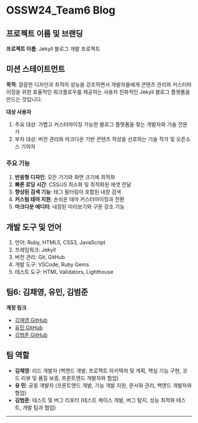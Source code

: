 # OSSW24_Team6 Blog

## 프로젝트 이름 및 브랜딩
**프로젝트 이름**: Jekyll 블로그 개발 프로젝트

## 미션 스테이트먼트
**목적**: 깔끔한 디자인과 최적의 성능을 강조하면서 개발자들에게 콘텐츠 관리와 커스터마이징을 위한 효율적인 워크플로우를 제공하는 사용자 친화적인 Jekyll 블로그 플랫폼을 만드는 것입니다.

**대상 사용자**
1. 주요 대상: 가볍고 커스터마이징 가능한 블로그 플랫폼을 찾는 개발자와 기술 전문가
2. 부차 대상: 버전 관리와 마크다운 기반 콘텐츠 작성을 선호하는 기술 작가 및 오픈소스 기여자

### 주요 기능
1. **반응형 디자인**: 모든 기기와 화면 크기에 최적화
2. **빠른 로딩 시간**: CSS/JS 최소화 및 최적화된 에셋 전달
3. **향상된 검색 기능**: 태그 필터링이 포함된 내장 검색
4. **커스텀 테마 지원**: 손쉬운 테마 커스터마이징과 전환
5. **마크다운 에디터**: 내장된 미리보기와 구문 강조 기능 

## 개발 도구 및 언어
1. 언어: Ruby, HTML5, CSS3, JavaScript
2. 프레임워크: Jekyll
3. 버전 관리: Git, GitHub
4. 개발 도구: VSCode, Ruby Gems
5. 테스트 도구: HTML Validators, Lighthouse

## 팀6: 김채영, 유민, 김범준

**계정 링크**
- [김채영 GitHub](https://github.com/yoooousir)
- [유민 GitHub](https://github.com/tracer12)
- [김범준 GitHub](https://github.com/tigerjun5199)
## 팀 역할
- **김채영**: 리드 개발자 (백엔드 개발, 프로젝트 아키텍처 및 계획, 핵심 기능 구현, 코드 리뷰 및 품질 보증, 프론트엔드 개발자와 협업)
- **유 민**: 공동 개발자 (프론트엔드 개발, 기능 개발 지원, 문서화 관리, 백엔드 개발자와 협업)
- **김범준**: 테스트 및 버그 리포터 (테스트 케이스 개발, 버그 탐지, 성능 최적화 테스트, 개발 팀과 협업)

---

